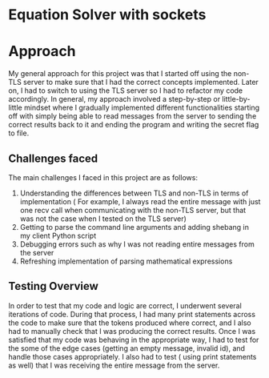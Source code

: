 ﻿# Equation Solver with sockets 

# Approach 

My general approach for this project was that I started off using the non-TLS server to make sure that I had the correct concepts implemented. Later on, I had to switch to using the TLS server so I had to refactor my code accordingly. In general, my approach involved a step-by-step or little-by-little mindset where I gradually implemented different functionalities starting off with simply being able to read messages from the server to sending the correct results back to it and ending the program and writing the secret flag to file. 
## Challenges faced
The main challenges I faced in this project are as follows: 
1. Understanding the differences between TLS and non-TLS in terms of implementation ( For example, I always read the entire message with just one recv call when communicating with the non-TLS server, but that was not the case when I tested on the TLS server)
2. Getting to parse the command line arguments and adding shebang in my client Python script
3. Debugging errors such as why I was not reading entire messages from the server 
4. Refreshing implementation of parsing mathematical expressions 
## Testing Overview 
In order to test that my code and logic are correct, I underwent several iterations of code. During that process, I had many print statements across the code to make sure that the tokens produced where correct, and I also had to manually check that I was producing the correct results. Once I was satisfied that my code was behaving in the appropriate way, I had to test for the some of the edge cases (getting an empty message, invalid id), and handle those cases appropriately. I also had to test ( using print statements as well) that I was receiving the entire message from the server. 
